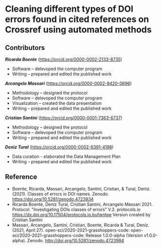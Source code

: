 # Cleaning different types of DOI errors found in cited references on Crossref using automated methods

## Contributors

***Ricarda Boente*** (https://orcid.org/0000-0002-2133-8735)
- Software – delevoped the computer program  
- Writing – prepared and edited  the published work 

***Arcangelo Massari*** (https://orcid.org/0000-0002-8420-0696)
- Methodology – designed the protocol
- Software – delevoped the computer program
- Visualization – created the data presentation
- Writing – prepared and edited  the published work

***Cristian Santini*** (https://orcid.org/0000-0001-7363-6737)
- Methodology – designed the protocol
- Software – delevoped the computer program
- Writing – prepared and edited  the published work

***Deniz Tural*** (https://orcid.org/0000-0002-6391-4198)
- Data curation - elaborated the Data Management Plan
- Writing – prepared and edited  the published work

## Reference

- Boente, Ricarda, Massari, Arcangelo, Santini, Cristian, & Tural, Deniz. (2021). Classes of errors in DOI names. Zenodo. https://doi.org/10.5281/zenodo.4723934
- Ricarda Boente, Deniz Tural, Cristian Santini, Arcangelo Massari 2021. Protocol: "Investigating DOIs classes of errors" V.2. protocols.io https://dx.doi.org/10.17504/protocols.io.bufwntpe
Version created by Cristian Santini
- Massari, Arcangelo, Santini, Cristian, Boente, Ricarda & Tural, Deniz. (2021, April 27). open-sci/2020-2021-grasshoppers-code: open-sci/2020-2021-grasshoppers-code: Release 1.0.0-alpha (Version v1.0.0-alpha). Zenodo. http://doi.org/10.5281/zenodo.4723984

